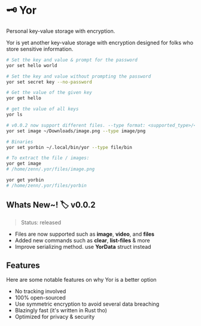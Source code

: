 
# :old_key: Yor

Personal key-value storage with encryption.

Yor is yet another key-value storage with encryption designed for folks who store sensitive information.

```sh
# Set the key and value & prompt for the password
yor set hello world

# Set the key and value without prompting the password
yor set secret key --no-password

# Get the value of the given key
yor get hello 

# get the value of all keys
yor ls

# v0.0.2 now support different files. --type format: <supported_type>/<extension>
yor set image ~/Downloads/image.png --type image/png

# Binaries
yor set yorbin ~/.local/bin/yor --type file/bin

# To extract the file / images:
yor get image
# /home/zenn/.yor/files/image.png

yor get yorbin
# /home/zenn/.yor/files/yorbin
```

## Whats New~! :label: **v0.0.2**
> Status: released
- Files are now supported such as **image**, **video**, and **files**
- Added new commands such as **clear**, **list-files** & more
- Improve serializing method. use **YorData** struct instead


## Features
Here are some notable features on why Yor is a better option
- No tracking involved
- 100% open-sourced
- Use symmetric encryption to avoid several data breaching
- Blazingly fast (it's written in Rust tho)
- Optimized for privacy & security
